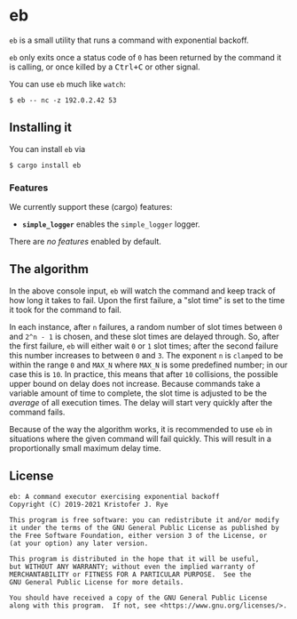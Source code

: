 # eb

`eb` is a small utility that runs a command with exponential backoff.

`eb` only exits once a status code of `0` has been returned by the command it is calling, or once killed by a <kbd>Ctrl+C</kbd> or other signal.

You can use `eb` much like `watch`:

```console
$ eb -- nc -z 192.0.2.42 53
```

## Installing it

You can install `eb` via

```console
$ cargo install eb
```

### Features

We currently support these (cargo) features:

- **`simple_logger`** enables the `simple_logger` logger.

There are _no features_ enabled by default.

## The algorithm

In the above console input, `eb` will watch the command and keep track of how long it takes to fail.
Upon the first failure, a "slot time" is set to the time it took for the command to fail.

In each instance, after `n` failures, a random number of slot times between `0` and `2^n - 1` is chosen, and these slot times are delayed through.
So, after the first failure, `eb` will either wait `0` or `1` slot times; after the second failure this number increases to between `0` and `3`.
The exponent `n` is `clamp`ed to be within the range `0` and `MAX_N` where `MAX_N` is some predefined number; in our case this is `10`.
In practice, this means that after `10` collisions, the possible upper bound on delay does not increase.
Because commands take a variable amount of time to complete, the slot time is adjusted to be the _average_ of all execution times.
The delay will start very quickly after the command fails.

Because of the way the algorithm works, it is recommended to use `eb` in situations where the given command will fail quickly.
This will result in a proportionally small maximum delay time.

## License

```
eb: A command executor exercising exponential backoff
Copyright (C) 2019-2021 Kristofer J. Rye

This program is free software: you can redistribute it and/or modify
it under the terms of the GNU General Public License as published by
the Free Software Foundation, either version 3 of the License, or
(at your option) any later version.

This program is distributed in the hope that it will be useful,
but WITHOUT ANY WARRANTY; without even the implied warranty of
MERCHANTABILITY or FITNESS FOR A PARTICULAR PURPOSE.  See the
GNU General Public License for more details.

You should have received a copy of the GNU General Public License
along with this program.  If not, see <https://www.gnu.org/licenses/>.
```
